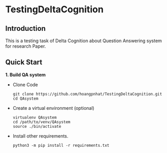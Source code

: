 # TestingDeltaCognition
## Introduction
This is a testing task of Delta Cognition about Question Answering system for research Paper.
## Quick Start
**1. Build QA system**

* Clone Code
  ```angular2html
  git clone https://github.com/hoangpnhat/TestingDeltaCognition.git
  cd QAsystem
  ```
* Create a virtual environment (optional)
  ```angular2html
  virtualenv QAsystem
  cd /path/to/venv/QAsystem
  source ./bin/activate
  ```
* Install other requirements. 
  ```angular2html
  python3 -m pip install -r requirements.txt
  ```
